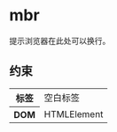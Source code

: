 # mbr

提示浏览器在此处可以换行。

## 约束

<table>
<tr>
    <th>标签</th>
    <td>空白标签</td>
</tr>
<tr>
    <th>DOM</th>
    <td>HTMLElement</td>
</tr>
</table>




